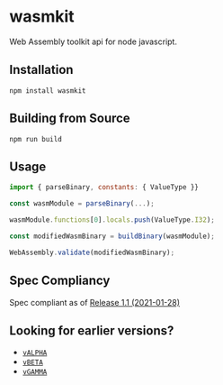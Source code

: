 # wasmkit

Web Assembly toolkit api for node javascript.

## Installation

```
npm install wasmkit
```

## Building from Source
```
npm run build
```

## Usage

```js
import { parseBinary, constants: { ValueType }}

const wasmModule = parseBinary(...);

wasmModule.functions[0].locals.push(ValueType.I32);

const modifiedWasmBinary = buildBinary(wasmModule);

WebAssembly.validate(modifiedWasmBinary);
```

## Spec Compliancy
Spec compliant as of [Release 1.1 (2021-01-28)](https://webassembly.github.io/spec/core/_download/WebAssembly.pdf)

## Looking for earlier versions? 

- [`vALPHA`](https://github.com/wasmkit/wasmkit-node/tree/vALPHA-archive)
- [`vBETA`](https://github.com/wasmkit/wasmkit-node/tree/vBETA-archive)
- [`vGAMMA`](https://github.com/wasmkit/wasmkit-node/tree/vGAMMA-archive)
